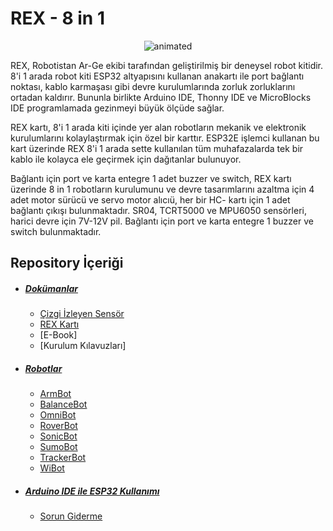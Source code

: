 # REX - 8 in 1

<p align="center">
  <img src="https://user-images.githubusercontent.com/112697142/229721526-375c7a74-edb2-4781-a401-df036e431216.gif" alt="animated" />
</p>

REX, Robotistan Ar-Ge ekibi tarafından geliştirilmiş bir deneysel robot kitidir. 8'i 1 arada robot kiti ESP32 altyapısını kullanan anakartı ile port bağlantı noktası, kablo karmaşası gibi devre kurulumlarında zorluk zorluklarını ortadan kaldırır. Bununla birlikte Arduino IDE, Thonny IDE ve MicroBlocks IDE programlamada gezinmeyi büyük ölçüde sağlar.

REX kartı, 8'i 1 arada kiti içinde yer alan robotların mekanik ve elektronik kurulumlarını kolaylaştırmak için özel bir karttır. ESP32E işlemci kullanan bu kart üzerinde REX 8'i 1 arada sette kullanılan tüm muhafazalarda tek bir kablo ile kolayca ele geçirmek için dağıtanlar bulunuyor.

Bağlantı için port ve karta entegre 1 adet buzzer ve switch, REX kartı üzerinde 8 in 1 robotların kurulumunu ve devre tasarımlarını azaltma için 4 adet motor sürücü ve servo motor alıcıü, her bir HC- kartı için 1 adet bağlantı çıkışı bulunmaktadır. SR04, TCRT5000 ve MPU6050 sensörleri, harici devre için 7V-12V pil. Bağlantı için port ve karta entegre 1 buzzer ve switch bulunmaktadır.

## Repository İçeriği

- ##### [Dokümanlar](https://github.com/ozerngg/REX-8in1/tree/main/Dok%C3%BCmanlar)
   * [Çizgi İzleyen Sensör](https://github.com/ozerngg/REX-8in1/tree/main/Dok%C3%BCmanlar/%C3%87izgi%20%C4%B0zleyen%20Sens%C3%B6r)
   * [REX Kartı](https://github.com/ozerngg/REX-8in1/tree/main/Dok%C3%BCmanlar/REX-Kart%C4%B1)
   * [E-Book]
   * [Kurulum Kılavuzları] 
- ##### [Robotlar](https://github.com/ozerngg/REX-8in1/tree/main/Robotlar) 
   * [ArmBot](https://github.com/ozerngg/REX-8in1/tree/main/Robotlar/ArmBot)
   * [BalanceBot](https://github.com/ozerngg/REX-8in1/tree/main/Robotlar/BalanceBot)
   * [OmniBot](https://github.com/ozerngg/REX-8in1/tree/main/Robotlar/OmniBot)
   * [RoverBot](https://github.com/ozerngg/REX-8in1/tree/main/Robotlar/RoverBot)
   * [SonicBot](https://github.com/ozerngg/REX-8in1/tree/main/Robotlar/SonicBot)
   * [SumoBot](https://github.com/ozerngg/REX-8in1/tree/main/Robotlar/SumoBot)
   * [TrackerBot](https://github.com/ozerngg/REX-8in1/tree/main/Robotlar/TrackerBot)
   * [WiBot](https://github.com/ozerngg/REX-8in1/tree/main/Robotlar/WiBot)
- ##### [Arduino IDE ile ESP32 Kullanımı](https://github.com/ozerngg/REX-8in1/tree/main/Arduino%20IDE%20ile%20ESP32%20Kullan%C4%B1m%C4%B1)
   * [Sorun Giderme](https://github.com/ozerngg/REX-8in1/tree/main/Arduino%20IDE%20ile%20ESP32%20Kullan%C4%B1m%C4%B1/Sorun%20Giderme)
